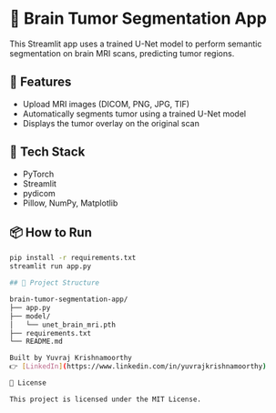



# 🧠 Brain Tumor Segmentation App

This Streamlit app uses a trained U-Net model to perform semantic segmentation on brain MRI scans, predicting tumor regions.


## 🚀 Features

- Upload MRI images (DICOM, PNG, JPG, TIF)
- Automatically segments tumor using a trained U-Net model
- Displays the tumor overlay on the original scan

## 🧪 Tech Stack

- PyTorch
- Streamlit
- pydicom
- Pillow, NumPy, Matplotlib

## 📦 How to Run

```bash
pip install -r requirements.txt
streamlit run app.py

## 📁 Project Structure

brain-tumor-segmentation-app/
├── app.py
├── model/
│   └── unet_brain_mri.pth
├── requirements.txt
└── README.md

Built by Yuvraj Krishnamoorthy  
👉 [LinkedIn](https://www.linkedin.com/in/yuvrajkrishnamoorthy)

📄 License

This project is licensed under the MIT License.

